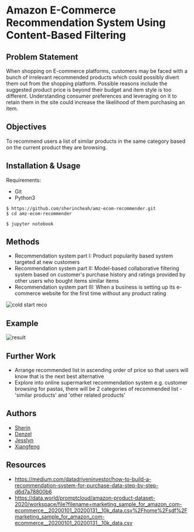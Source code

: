 # Amazon E-Commerce Recommendation System Using Content-Based Filtering

## Problem Statement
When shopping on E-commerce platforms, customers may be faced with a bunch of irrelevant recommended products which could possibly divert them out from the shopping platform. Possible reasons include the suggested product price is beyond their budget and item style is too different. Understanding consumer preferences and leveraging on it to retain them in the site could increase the likelihood of them purchasing an item.

## Objectives
To recommend users a list of similar products in the same category based on the current product they are browsing.

## Installation & Usage
Requirements:

- Git
- Python3

```
$ https://github.com/sherincheah/amz-ecom-recommender.git
$ cd amz-ecom-recommender

$ jupyter notebook
```

  


## Methods 

- Recommendation system part I: Product popularity based system targeted at new customers<br />
- Recommendation system part II: Model-based collaborative filtering system based on customer's purchase history and ratings provided by other users who bought items similar items<br />
- Recommendation system part III: When a business is setting up its e-commerce website for the first time without any product rating<br />

![cold start reco](https://user-images.githubusercontent.com/58731785/100766577-c2234580-3433-11eb-8d19-0cedd6f14b49.png)

## Example  
![result](https://github.com/sherincheah/amz-ecom-recommender/blob/main/img/example_output_161220.png)


## Further Work
- Arrange recommended list in ascending order of price so that users will know that is the next best alternative
- Explore into online supermarket recommendation system
  e.g. customer browsing for pastas, there will be 2 categories of recommended list - 'similar products' and 'other related products'

## Authors
- [Sherin](https://github.com/sherincheah)
- [Denzel](https://github.com/bub28)
- [Jesslyn](https://github.com/jesslynhillary)
- [Xiangfeng](https://github.com/xiangfengg)

## Resources
- https://medium.com/datadriveninvestor/how-to-build-a-recommendation-system-for-purchase-data-step-by-step-d6d7a78800b6
- https://data.world/promptcloud/amazon-product-dataset-2020/workspace/file?filename=marketing_sample_for_amazon_com-ecommerce__20200101_20200131__10k_data.csv%2Fhome%2Fsdf%2Fmarketing_sample_for_amazon_com-ecommerce__20200101_20200131__10k_data.csv
